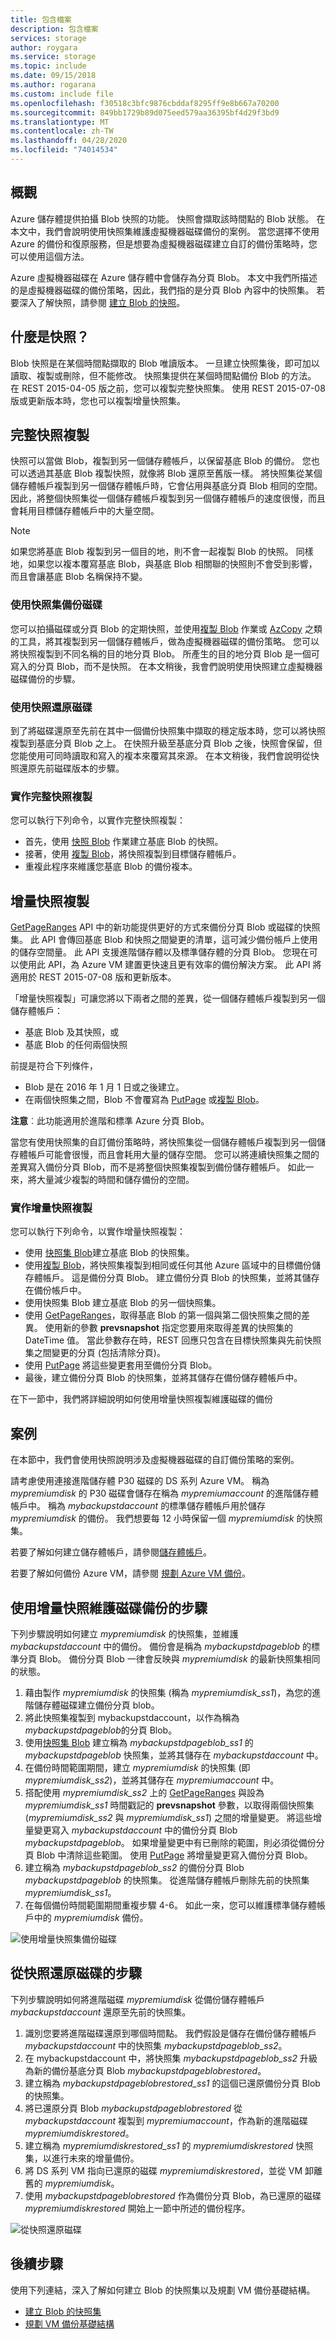 ```yaml
---
title: 包含檔案
description: 包含檔案
services: storage
author: roygara
ms.service: storage
ms.topic: include
ms.date: 09/15/2018
ms.author: rogarana
ms.custom: include file
ms.openlocfilehash: f30518c3bfc9876cbddaf8295ff9e8b667a70200
ms.sourcegitcommit: 849bb1729b89d075eed579aa36395bf4d29f3bd9
ms.translationtype: MT
ms.contentlocale: zh-TW
ms.lasthandoff: 04/28/2020
ms.locfileid: "74014534"
---
```

## <a name="overview"></a>概觀
Azure 儲存體提供拍攝 Blob 快照的功能。 快照會擷取該時間點的 Blob 狀態。 在本文中，我們會說明使用快照集維護虛擬機器磁碟備份的案例。 當您選擇不使用 Azure 的備份和復原服務，但是想要為虛擬機器磁碟建立自訂的備份策略時，您可以使用這個方法。

Azure 虛擬機器磁碟在 Azure 儲存體中會儲存為分頁 Blob。 本文中我們所描述的是虛擬機器磁碟的備份策略，因此，我們指的是分頁 Blob 內容中的快照集。 若要深入了解快照，請參閱 [建立 Blob 的快照](https://docs.microsoft.com/rest/api/storageservices/Creating-a-Snapshot-of-a-Blob)。

## <a name="what-is-a-snapshot"></a>什麼是快照？
Blob 快照是在某個時間點擷取的 Blob 唯讀版本。 一旦建立快照集後，即可加以讀取、複製或刪除，但不能修改。 快照集提供在某個時間點備份 Blob 的方法。 在 REST 2015-04-05 版之前，您可以複製完整快照集。 使用 REST 2015-07-08 版或更新版本時，您也可以複製增量快照集。

## <a name="full-snapshot-copy"></a>完整快照複製
快照可以當做 Blob，複製到另一個儲存體帳戶，以保留基底 Blob 的備份。 您也可以透過其基底 Blob 複製快照，就像將 Blob 還原至舊版一樣。 將快照集從某個儲存體帳戶複製到另一個儲存體帳戶時，它會佔用與基底分頁 Blob 相同的空間。 因此，將整個快照集從一個儲存體帳戶複製到另一個儲存體帳戶的速度很慢，而且會耗用目標儲存體帳戶中的大量空間。

> [!NOTE]
> 如果您將基底 Blob 複製到另一個目的地，則不會一起複製 Blob 的快照。 同樣地，如果您以複本覆寫基底 Blob，與基底 Blob 相關聯的快照則不會受到影響，而且會讓基底 Blob 名稱保持不變。
> 
> 

### <a name="back-up-disks-using-snapshots"></a>使用快照集備份磁碟
您可以拍攝磁碟或分頁 Blob 的定期快照，並使用[複製 Blob](https://docs.microsoft.com/rest/api/storageservices/Copy-Blob) 作業或 [AzCopy](../articles/storage/common/storage-use-azcopy.md) 之類的工具，將其複製到另一個儲存體帳戶，做為虛擬機器磁碟的備份策略。 您可以將快照複製到不同名稱的目的地分頁 Blob。 所產生的目的地分頁 Blob 是一個可寫入的分頁 Blob，而不是快照。 在本文稍後，我會們說明使用快照建立虛擬機器磁碟備份的步驟。

### <a name="restore-disks-using-snapshots"></a>使用快照還原磁碟
到了將磁碟還原至先前在其中一個備份快照集中擷取的穩定版本時，您可以將快照複製到基底分頁 Blob 之上。 在快照升級至基底分頁 Blob 之後，快照會保留，但您能使用可同時讀取和寫入的複本來覆寫其來源。 在本文稍後，我們會說明從快照還原先前磁碟版本的步驟。

### <a name="implementing-full-snapshot-copy"></a>實作完整快照複製
您可以執行下列命令，以實作完整快照複製：

* 首先，使用 [快照 Blob](https://docs.microsoft.com/rest/api/storageservices/Snapshot-Blob) 作業建立基底 Blob 的快照。
* 接著，使用 [複製 Blob](https://docs.microsoft.com/rest/api/storageservices/Copy-Blob)，將快照複製到目標儲存體帳戶。
* 重複此程序來維護您基底 Blob 的備份複本。

## <a name="incremental-snapshot-copy"></a>增量快照複製
[GetPageRanges](https://docs.microsoft.com/rest/api/storageservices/Get-Page-Ranges) API 中的新功能提供更好的方式來備份分頁 Blob 或磁碟的快照集。 此 API 會傳回基底 Blob 和快照之間變更的清單，這可減少備份帳戶上使用的儲存空間量。 此 API 支援進階儲存體以及標準儲存體的分頁 Blob。 您現在可以使用此 API，為 Azure VM 建置更快速且更有效率的備份解決方案。 此 API 將適用於 REST 2015-07-08 版和更新版本。

「增量快照複製」可讓您將以下兩者之間的差異，從一個儲存體帳戶複製到另一個儲存體帳戶：

* 基底 Blob 及其快照，或
* 基底 Blob 的任何兩個快照

前提是符合下列條件，

* Blob 是在 2016 年 1 月 1 日或之後建立。
* 在兩個快照集之間，Blob 不會覆寫為 [PutPage](https://docs.microsoft.com/rest/api/storageservices/Put-Page) 或[複製 Blob](https://docs.microsoft.com/rest/api/storageservices/Copy-Blob)。

**注意**︰此功能適用於進階和標準 Azure 分頁 Blob。

當您有使用快照集的自訂備份策略時，將快照集從一個儲存體帳戶複製到另一個儲存體帳戶可能會很慢，而且會耗用大量的儲存空間。 您可以將連續快照集之間的差異寫入備份分頁 Blob，而不是將整個快照集複製到備份儲存體帳戶。 如此一來，將大量減少複製的時間和儲存備份的空間。

### <a name="implementing-incremental-snapshot-copy"></a>實作增量快照複製
您可以執行下列命令，以實作增量快照複製：

* 使用 [快照集 Blob](https://docs.microsoft.com/rest/api/storageservices/Snapshot-Blob)建立基底 Blob 的快照集。
* 使用[複製 Blob](https://docs.microsoft.com/rest/api/storageservices/Copy-Blob)，將快照集複製到相同或任何其他 Azure 區域中的目標備份儲存體帳戶。 這是備份分頁 Blob。 建立備份分頁 Blob 的快照集，並將其儲存在備份帳戶中。
* 使用快照集 Blob 建立基底 Blob 的另一個快照集。
* 使用 [GetPageRanges](https://docs.microsoft.com/rest/api/storageservices/Get-Page-Ranges)，取得基底 Blob 的第一個與第二個快照集之間的差異。 使用新的參數 **prevsnapshot** 指定您要用來取得差異的快照集的 DateTime 值。 當此參數存在時，REST 回應只包含在目標快照集與先前快照集之間變更的分頁 (包括清除分頁)。
* 使用 [PutPage](https://docs.microsoft.com/rest/api/storageservices/Put-Page) 將這些變更套用至備份分頁 Blob。
* 最後，建立備份分頁 Blob 的快照集，並將其儲存在備份儲存體帳戶中。

在下一節中，我們將詳細說明如何使用增量快照複製維護磁碟的備份

## <a name="scenario"></a>案例
在本節中，我們會使用快照說明涉及虛擬機器磁碟的自訂備份策略的案例。

請考慮使用連接進階儲存體 P30 磁碟的 DS 系列 Azure VM。 稱為 *mypremiumdisk* 的 P30 磁碟會儲存在稱為 *mypremiumaccount* 的進階儲存體帳戶中。 稱為 *mybackupstdaccount* 的標準儲存體帳戶用於儲存 *mypremiumdisk* 的備份。 我們想要每 12 小時保留一個 *mypremiumdisk* 的快照集。

若要了解如何建立儲存體帳戶，請參閱[儲存體帳戶](https://docs.microsoft.com/azure/storage/common/storage-quickstart-create-account)。

若要了解如何備份 Azure VM，請參閱 [規劃 Azure VM 備份](../articles/backup/backup-azure-vms-introduction.md)。

## <a name="steps-to-maintain-backups-of-a-disk-using-incremental-snapshots"></a>使用增量快照維護磁碟備份的步驟
下列步驟說明如何建立 *mypremiumdisk* 的快照集，並維護 *mybackupstdaccount* 中的備份。 備份會是稱為 *mybackupstdpageblob* 的標準分頁 Blob。 備份分頁 Blob 一律會反映與 *mypremiumdisk* 的最新快照集相同的狀態。

1. 藉由製作 *mypremiumdisk* 的快照集 (稱為 *mypremiumdisk_ss1*)，為您的進階儲存體磁碟建立備份分頁 blob。
2. 將此快照集複製到 mybackupstdaccount，以作為稱為 *mybackupstdpageblob*的分頁 Blob。
3. 使用[快照集 Blob](https://docs.microsoft.com/rest/api/storageservices/Snapshot-Blob) 建立稱為 *mybackupstdpageblob_ss1* 的 *mybackupstdpageblob* 快照集，並將其儲存在 *mybackupstdaccount* 中。
4. 在備份時間範圍期間，建立 *mypremiumdisk* 的快照集 (即 *mypremiumdisk_ss2*)，並將其儲存在 *mypremiumaccount* 中。
5. 搭配使用 *mypremiumdisk_ss2* 上的 [GetPageRanges](https://docs.microsoft.com/rest/api/storageservices/Get-Page-Ranges) 與設為 *mypremiumdisk_ss1* 時間戳記的 **prevsnapshot** 參數，以取得兩個快照集 (*mypremiumdisk_ss2* 與 *mypremiumdisk_ss1*) 之間的增量變更。 將這些增量變更寫入 *mybackupstdaccount* 中的備份分頁 Blob *mybackupstdpageblob*。 如果增量變更中有已刪除的範圍，則必須從備份分頁 Blob 中清除這些範圍。 使用 [PutPage](https://docs.microsoft.com/rest/api/storageservices/Put-Page) 將增量變更寫入備份分頁 Blob。
6. 建立稱為 *mybackupstdpageblob_ss2* 的備份分頁 Blob *mybackupstdpageblob* 的快照集。 從進階儲存體帳戶刪除先前的快照集 *mypremiumdisk_ss1*。
7. 在每個備份時間範圍期間重複步驟 4-6。 如此一來，您可以維護標準儲存體帳戶中的 *mypremiumdisk* 備份。

![使用增量快照集備份磁碟](../articles/virtual-machines/windows/media/incremental-snapshots/storage-incremental-snapshots-1.png)

## <a name="steps-to-restore-a-disk-from-snapshots"></a>從快照還原磁碟的步驟
下列步驟說明如何將進階磁碟 *mypremiumdisk* 從備份儲存體帳戶 *mybackupstdaccount* 還原至先前的快照集。

1. 識別您要將進階磁碟還原到哪個時間點。 我們假設是儲存在備份儲存體帳戶 *mybackupstdaccount* 中的快照集 *mybackupstdpageblob_ss2*。
2. 在 mybackupstdaccount 中，將快照集 *mybackupstdpageblob_ss2* 升級為新的備份基底分頁 Blob *mybackupstdpageblobrestored*。
3. 建立稱為 *mybackupstdpageblobrestored_ss1* 的這個已還原備份分頁 Blob 的快照集。
4. 將已還原分頁 Blob *mybackupstdpageblobrestored* 從 *mybackupstdaccount* 複製到 *mypremiumaccount*，作為新的進階磁碟 *mypremiumdiskrestored*。
5. 建立稱為 *mypremiumdiskrestored_ss1* 的 *mypremiumdiskrestored* 快照集，以進行未來的增量備份。
6. 將 DS 系列 VM 指向已還原的磁碟 *mypremiumdiskrestored*，並從 VM 卸離舊的 *mypremiumdisk*。
7. 使用 *mybackupstdpageblobrestored* 作為備份分頁 Blob，為已還原的磁碟 *mypremiumdiskrestored* 開始上一節中所述的備份程序。

![從快照還原磁碟](../articles/virtual-machines/windows/media/incremental-snapshots/storage-incremental-snapshots-2.png)

## <a name="next-steps"></a>後續步驟
使用下列連結，深入了解如何建立 Blob 的快照集以及規劃 VM 備份基礎結構。

* [建立 Blob 的快照集](https://docs.microsoft.com/rest/api/storageservices/Creating-a-Snapshot-of-a-Blob)
* [規劃 VM 備份基礎結構](../articles/backup/backup-azure-vms-introduction.md)

